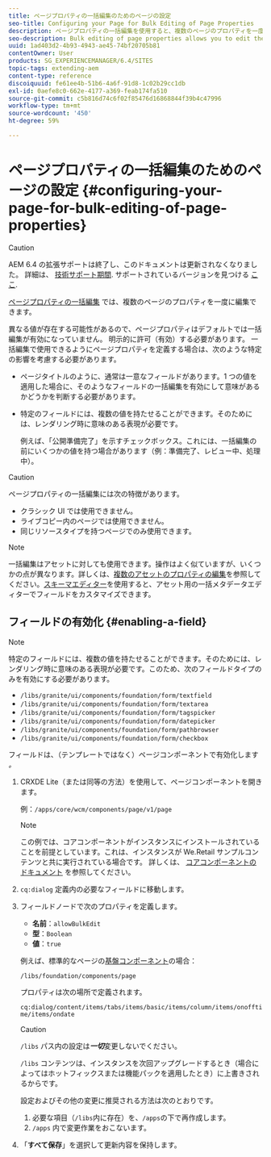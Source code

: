```yaml
---
title: ページプロパティの一括編集のためのページの設定
seo-title: Configuring your Page for Bulk Editing of Page Properties
description: ページプロパティの一括編集を使用すると、複数のページのプロパティを一度に編集できます
seo-description: Bulk editing of page properties allows you to edit the properties of multiple pages at once
uuid: 1ad403d2-4b93-4943-ae45-74bf20705b81
contentOwner: User
products: SG_EXPERIENCEMANAGER/6.4/SITES
topic-tags: extending-aem
content-type: reference
discoiquuid: fe61ee4b-51b6-4a6f-91d8-1c02b29cc1db
exl-id: 0aefe8c0-662e-4177-a369-feab174fa510
source-git-commit: c5b816d74c6f02f85476d16868844f39b4c47996
workflow-type: tm+mt
source-wordcount: '450'
ht-degree: 59%

---
```


# ページプロパティの一括編集のためのページの設定 {#configuring-your-page-for-bulk-editing-of-page-properties}

>[!CAUTION]
>
>AEM 6.4 の拡張サポートは終了し、このドキュメントは更新されなくなりました。 詳細は、 [技術サポート期間](https://helpx.adobe.com/jp/support/programs/eol-matrix.html). サポートされているバージョンを見つける [ここ](https://experienceleague.adobe.com/docs/?lang=ja).

[ページプロパティの一括編集](/help/sites-authoring/editing-page-properties.md#from-the-sites-console-multiple-pages) では、複数のページのプロパティを一度に編集できます。

異なる値が存在する可能性があるので、ページプロパティはデフォルトでは一括編集が有効になっていません。 明示的に許可（有効）する必要があります。 一括編集で使用できるようにページプロパティを定義する場合は、次のような特定の影響を考慮する必要があります。

* ページタイトルのように、通常は一意なフィールドがあります。1 つの値を適用した場合に、そのようなフィールドの一括編集を有効にして意味があるかどうかを判断する必要があります。
* 特定のフィールドには、複数の値を持たせることができます。そのためには、レンダリング時に意味のある表現が必要です。

   例えば、「公開準備完了」を示すチェックボックス。これには、一括編集の前にいくつかの値を持つ場合があります（例：準備完了、レビュー中、処理中）。

>[!CAUTION]
>
>ページプロパティの一括編集には次の特徴があります。
>
>* クラシック UI では使用できません。
>* ライブコピー内のページでは使用できません。
>* 同じリソースタイプを持つページでのみ使用できます。
>


>[!NOTE]
>
>一括編集はアセットに対しても使用できます。操作はよく似ていますが、いくつかの点が異なります。詳しくは、[複数のアセットのプロパティの編集](/help/assets/managing-multiple-assets.md)を参照してください。[スキーマエディター](/help/assets/metadata-schemas.md)を使用すると、アセット用の一括メタデータエディターでフィールドをカスタマイズできます。

## フィールドの有効化 {#enabling-a-field}

>[!NOTE]
>
>特定のフィールドには、複数の値を持たせることができます。そのためには、レンダリング時に意味のある表現が必要です。このため、次のフィールドタイプのみを有効にする必要があります。
>
>* `/libs/granite/ui/components/foundation/form/textfield`
>* `/libs/granite/ui/components/foundation/form/textarea`
>* `/libs/granite/ui/components/foundation/form/tagspicker`
>* `/libs/granite/ui/components/foundation/form/datepicker`
>* `/libs/granite/ui/components/foundation/form/pathbrowser`
>* `/libs/granite/ui/components/foundation/form/checkbox`
>


フィールドは、（テンプレートではなく）ページコンポーネントで有効化します&#x200B;*。*

1. CRXDE Lite（または同等の方法）を使用して、ページコンポーネントを開きます。

   例：`/apps/core/wcm/components/page/v1/page`

   >[!NOTE]
   >
   >この例では、コアコンポーネントがインスタンスにインストールされていることを前提としています。これは、インスタンスが We.Retail サンプルコンテンツと共に実行されている場合です。 詳しくは、 [コアコンポーネントのドキュメント](https://experienceleague.adobe.com/docs/experience-manager-core-components/using/introduction.html?lang=ja) を参照してください。

1. `cq:dialog` 定義内の必要なフィールドに移動します。
1. フィールドノードで次のプロパティを定義します。

   * **名前**：`allowBulkEdit`
   * **型**：`Boolean`
   * **値**：`true`

   例えば、標準的なページの[基盤コンポーネント](/help/sites-authoring/default-components-foundation.md)の場合：

   `/libs/foundation/components/page`

   プロパティは次の場所で定義されます。

   `cq:dialog/content/items/tabs/items/basic/items/column/items/onofftime/items/ondate`

   >[!CAUTION]
   >
   >`/libs` パス内の設定は&#x200B;***一切***&#x200B;変更しないでください。
   >
   >`/libs` コンテンツは、インスタンスを次回アップグレードするとき（場合によってはホットフィックスまたは機能パックを適用したとき）に上書きされるからです。
   >
   >設定およびその他の変更に推奨される方法は次のとおりです。
   >
   >    1. 必要な項目（`/libs`内に存在）を、`/apps`の下で再作成します。
   >    1. `/apps` 内で変更作業をおこないます。


1. 「**すべて保存**」を選択して更新内容を保持します。
